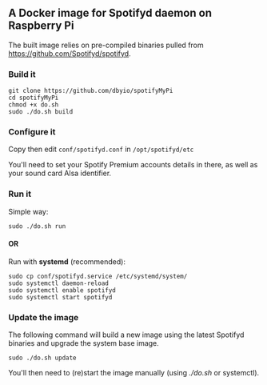 ## A Docker image for Spotifyd daemon on Raspberry Pi

The built image relies on pre-compiled binaries pulled from https://github.com/Spotifyd/spotifyd.


### Build it

```
git clone https://github.com/dbyio/spotifyMyPi
cd spotifyMyPi
chmod +x do.sh
sudo ./do.sh build
```


### Configure it

Copy then edit `conf/spotifyd.conf` in `/opt/spotifyd/etc`

You'll need to set your Spotify Premium accounts details in there, as well as your sound card Alsa identifier.


### Run it

Simple way:
```
sudo ./do.sh run
```

#### OR

Run with **systemd** (recommended):
```
sudo cp conf/spotifyd.service /etc/systemd/system/
sudo systemctl daemon-reload
sudo systemctl enable spotifyd
sudo systemctl start spotifyd
```


### Update the image

The following command will build a new image using the latest Spotifyd binaries and upgrade the system base image.

```
sudo ./do.sh update
```

You'll then need to (re)start the image manually (using *./do.sh* or systemctl).

